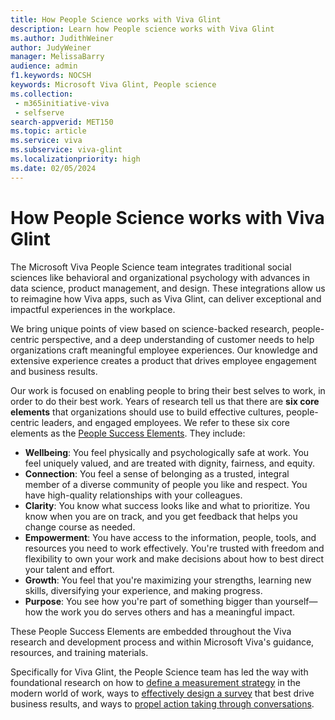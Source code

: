 ```yaml
---
title: How People Science works with Viva Glint
description: Learn how People science works with Viva Glint
ms.author: JudithWeiner
author: JudyWeiner
manager: MelissaBarry
audience: admin
f1.keywords: NOCSH
keywords: Microsoft Viva Glint, People science
ms.collection: 
 - m365initiative-viva
 - selfserve
search-appverid: MET150
ms.topic: article
ms.service: viva
ms.subservice: viva-glint
ms.localizationpriority: high
ms.date: 02/05/2024
---
```


# How People Science works with Viva Glint

The Microsoft Viva People Science team integrates traditional social sciences like behavioral and organizational psychology with advances in data science, product management, and design. These integrations allow us to reimagine how Viva apps, such as Viva Glint, can deliver exceptional and impactful experiences in the workplace.

We bring unique points of view based on science-backed research, people-centric perspective, and a deep understanding of customer needs to help organizations craft meaningful employee experiences. Our knowledge and extensive experience creates a product that drives employee engagement and business results.

Our work is focused on enabling people to bring their best selves to work, in order to do their best work. Years of research tell us that there are **six core elements** that organizations should use to build effective cultures, people-centric leaders, and engaged employees. We refer to these six core elements as the [People Success Elements](https://techcommunity.microsoft.com/t5/viva-glint-blog/the-elements-of-people-success/ba-p/3791765). They include:

- **Wellbeing**: You feel physically and psychologically safe at work. You feel uniquely valued, and are treated with dignity, fairness, and equity.
- **Connection**: You feel a sense of belonging as a trusted, integral member of a diverse community of people you like and respect. You have high-quality relationships with your colleagues.
- **Clarity**: You know what success looks like and what to prioritize. You know when you are on track, and you get feedback that helps you change course as needed.
- **Empowerment**: You have access to the information, people, tools, and resources you need to work effectively. You're trusted with freedom and flexibility to own your work and make decisions about how to best direct your talent and effort.
- **Growth**: You feel that you're maximizing your strengths, learning new skills, diversifying your experience, and making progress.
- **Purpose**: You see how you're part of something bigger than yourself—how the work you do serves others and has a meaningful impact.

These People Success Elements are embedded throughout the Viva research and development process and within Microsoft Viva's guidance, resources, and training materials.

Specifically for Viva Glint, the People Science team has led the way with foundational research on how to [define a measurement strategy](https://adoption.microsoft.com/files/viva/glint/Defining-a-measurement-strategy.pdf) in the modern world of work, ways to [effectively design a survey](https://adoption.microsoft.com/files/viva/glint/Survey-design-principles-with-Microsoft-Viva-Glint.pdf) that best drive business results, and ways to [propel action taking through conversations](https://adoption.microsoft.com/files/viva/glint/Propel-action-taking-through-conversations-with-Microsoft-Viva-Glint.pdf).
